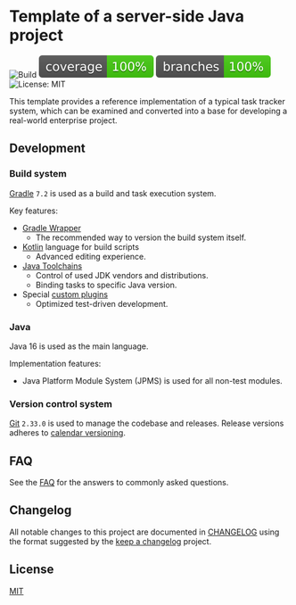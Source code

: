 # Template of a server-side Java project
![Build](https://github.com/iyankovsky/java-server-template/workflows/Build/badge.svg) [![Coverage](.github/badges/jacoco.svg)](https://github.com/iyankovsky/java-server-template/actions/workflows/build.yaml) [![Branches](.github/badges/branches.svg)](https://github.com/iyankovsky/java-server-template/actions/workflows/build.yaml) ![License: MIT](https://img.shields.io/github/license/iyankovsky/java-server-template)

This template provides a reference implementation of a typical task tracker system,
which can be examined and converted into a base for developing a real-world enterprise project.

## Development

### Build system
[Gradle] `7.2` is used as a build and task execution system.

Key features:
* [Gradle Wrapper]
  * The recommended way to version the build system itself.
* [Kotlin] language for build scripts
  * Advanced editing experience.
* [Java Toolchains]
  * Control of used JDK vendors and distributions.
  * Binding tasks to specific Java version.
* Special [custom plugins]
  * Optimized test-driven development.

### Java
Java 16 is used as the main language.

Implementation features:
* Java Platform Module System (JPMS) is used for all non-test modules.

### Version control system
[Git] `2.33.0` is used to manage the codebase and releases. Release versions adheres to [calendar versioning].

## FAQ
See the [FAQ](documentation/faq.md) for the answers to commonly asked questions.

## Changelog
All notable changes to this project are documented in [CHANGELOG](CHANGELOG.md) using the format suggested by the [keep a changelog] project.

## License
[MIT]

[Gradle]: https://gradle.org
[Gradle Wrapper]: https://docs.gradle.org/current/userguide/gradle_wrapper.html
[Kotlin]: https://gradle.org/kotlin
[Git]: https://git-scm.com
[calendar versioning]: https://calver.org
[keep a changelog]: https://keepachangelog.com/en/1.0.0
[Java Toolchains]: https://blog.gradle.org/java-toolchains
[custom plugins]: https://docs.gradle.org/current/userguide/custom_plugins.html
[MIT]: https://choosealicense.com/licenses/mit
